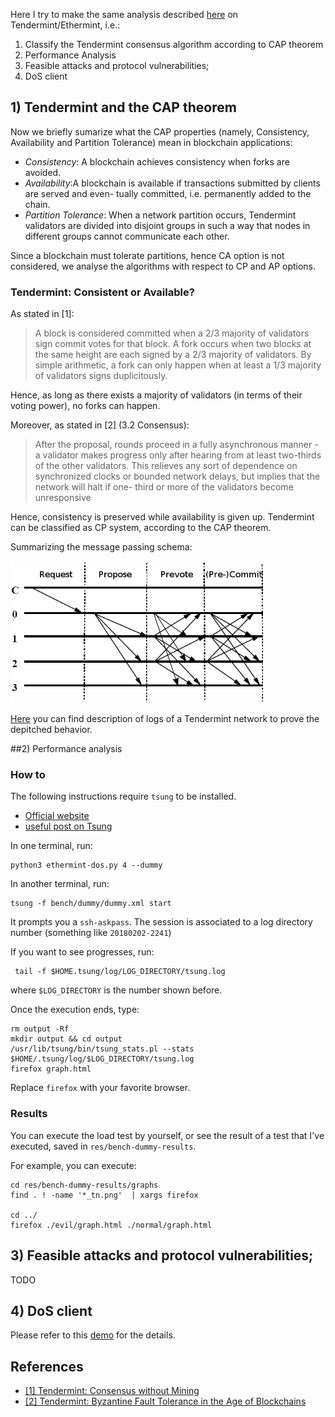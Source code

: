 Here I try to make the same analysis described [here](https://eprints.soton.ac.uk/415083/2/itasec18_main.pdf) on Tendermint/Ethermint, i.e.:

1. Classify the Tendermint consensus algorithm according to CAP theorem
2. Performance Analysis
3. Feasible attacks and protocol vulnerabilities;
4. DoS client


## 1) Tendermint and the CAP theorem

Now we briefly sumarize what the CAP properties (namely, Consistency, Availability and Partition Tolerance) mean in blockchain applications:

- _Consistency_: A blockchain achieves consistency when forks are avoided.
- _Availability_:A blockchain is available if transactions submitted by clients are served and even-
tually committed, i.e.  permanently added to the chain.
- _Partition Tolerance_: When a network partition occurs,  Tendermint validators are divided into disjoint groups in such a way that nodes in different groups cannot communicate each other.

Since a blockchain must tolerate partitions, hence CA option is not considered, we
analyse the algorithms with respect to CP and AP options. 

### Tendermint: Consistent or Available?
As stated in [1]:
> A block is considered committed when a 2/3 majority of validators sign commit votes for that block. A fork occurs when two blocks at the same height are each signed by a 2/3 majority of validators. By simple arithmetic, a fork can only happen when at least a 1/3 majority of validators signs duplicitously. 
>
Hence, as long as there exists a majority of validators (in terms of their voting power), no forks can happen.

Moreover, as stated in [2] (3.2 Consensus):
> After the proposal,  rounds proceed in a fully asynchronous manner - a
validator makes progress only after hearing from at least two-thirds of the
other validators.  This relieves any sort of dependence on synchronized clocks
or  bounded  network  delays,  but  implies  that  the  network  will  halt  if  one-
third or more of the validators become unresponsive
>
Hence, consistency is preserved while availability is given up. Tendermint can be classified as CP system, according to the CAP theorem.


Summarizing the message passing schema:

![](../res/tendermint-messages.png)

[Here](demo-consensus.md) you can find description of logs of a Tendermint network to prove the depitched behavior.


##2) Performance analysis

### How to
The following instructions require `tsung` to be installed.
- [Official website](http://tsung.erlang-projects.org/)
- [useful post on Tsung](https://engineering.helpshift.com/2014/tsung/)

In one terminal, run:

    python3 ethermint-dos.py 4 --dummy
    
In another terminal, run:

    tsung -f bench/dummy/dummy.xml start

It prompts you a `ssh-askpass`. The session is associated to a log directory number (something like `20180202-2241`)

If you want to see progresses, run:

     tail -f $HOME.tsung/log/LOG_DIRECTORY/tsung.log 

where `$LOG_DIRECTORY` is the number shown before.

Once the execution ends, type:

    rm output -Rf
    mkdir output && cd output
    /usr/lib/tsung/bin/tsung_stats.pl --stats $HOME/.tsung/log/$LOG_DIRECTORY/tsung.log
    firefox graph.html
    
Replace `firefox` with your favorite browser.
    
### Results

You can execute the load test by yourself, or see the result of a test that I've executed, saved in `res/bench-dummy-results`.

For example, you can execute:

    cd res/bench-dummy-results/graphs
    find . ! -name '*_tn.png'  | xargs firefox
    
    cd ../
    firefox ./evil/graph.html ./normal/graph.html


## 3) Feasible attacks and protocol vulnerabilities;
TODO

## 4) DoS client

Please refer to this [demo](demo-dos.md) for the details.


## References
- [[1] Tendermint: Consensus without Mining](https://tendermint.com/static/docs/tendermint.pdf)
- [[2] Tendermint:  Byzantine Fault Tolerance in the Age of Blockchains](https://tendermint.com/static/docs/tendermint.pdf)

